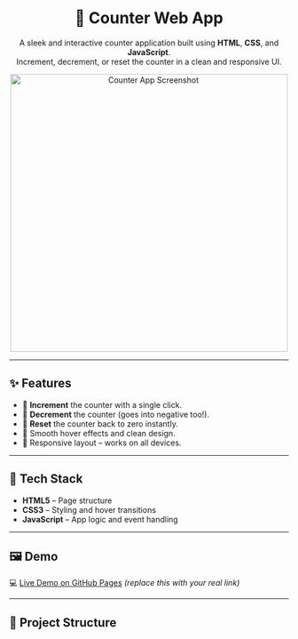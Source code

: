 <h1 align="center">🔢 Counter Web App</h1>

<p align="center">
  A sleek and interactive counter application built using <strong>HTML</strong>, <strong>CSS</strong>, and <strong>JavaScript</strong>.
  <br>
  Increment, decrement, or reset the counter in a clean and responsive UI.
</p>

<div align="center">
  <img src="screenshot.png" alt="Counter App Screenshot" width="500"/>
</div>

---

## ✨ Features

- 🔼 **Increment** the counter with a single click.
- 🔽 **Decrement** the counter (goes into negative too!).
- 🔁 **Reset** the counter back to zero instantly.
- 🎨 Smooth hover effects and clean design.
- 📱 Responsive layout – works on all devices.

---

## 🧰 Tech Stack

- **HTML5** – Page structure
- **CSS3** – Styling and hover transitions
- **JavaScript** – App logic and event handling

---

## 🖼️ Demo

💻 [Live Demo on GitHub Pages](https://your-username.github.io/your-repo-name/) *(replace this with your real link)*

---

## 📂 Project Structure

